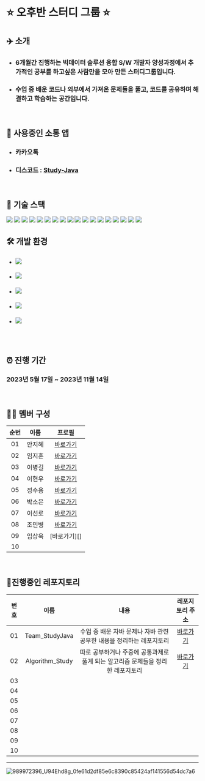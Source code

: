 # ⭐ 오후반 스터디 그룹 ⭐

## ✈️ 소개

- ###  6개월간 진행하는 빅데이터 솔루션 융합 S/W 개발자 양성과정에서 추가적인 공부를 하고싶은 사람만을 모아 만든 스터디그룹입니다.

- ### 수업 중 배운 코드나 외부에서 가져온 문제들을 풀고, 코드를 공유하며 해결하고 학습하는 공간입니다.

<br/>

## 💬 사용중인 소통 앱
- ### 카카오톡
- ### 디스코드 : [Study-Java](https://discord.gg/aEyhS9Vv)

<br/>

## 📌  기술 스택


<div style="display: inline-block">
<img src="https://img.shields.io/badge/Java-FF0000?style=for-the-badge&logo=OpenJDK&logoColor=black"/>

<img src="https://img.shields.io/badge/oracle-F80000?style=for-the-badge&logo=oracle&logoColor=white">

<img src="https://img.shields.io/badge/mysql-4479A1?style=for-the-badge&logo=mysql&logoColor=white">

<img src="https://img.shields.io/badge/HTML5-E34F26?style=for-the-badge&logo=HTML5&logoColor=white"/>

<img src="https://img.shields.io/badge/css3-1572B6?style=for-the-badge&logo=css3&logoColor=biolet">

<img src="https://img.shields.io/badge/JavaScript-F7DF1E?style=for-the-badge&logo=Javascript&logoColor=white">

<img src="https://img.shields.io/badge/jQuery-0769AD?style=for-the-badge&logo=jQuery&logoColor=white">

<img src="https://img.shields.io/badge/React-61DAFB?style=for-the-badge&logo=React&logoColor=white">

<img src="https://img.shields.io/badge/bootstrap-7952B3?style=for-the-badge&logo=bootstrap&logoColor=white">

<img src="https://img.shields.io/badge/jsp-DF7401?style=for-the-badge&logo=openjdk&logoColor=white">

<img src="https://img.shields.io/badge/gradle-02303A?style=for-the-badge&logo=gradle&logoColor=white">

<img src="https://img.shields.io/badge/spring-6DB33F?style=for-the-badge&logo=spring&logoColor=white">

<img src="https://img.shields.io/badge/springboot-6DB33F?style=for-the-badge&logo=springboot&logoColor=white">

<img src="https://img.shields.io/badge/git-F05032?style=for-the-badge&logo=git&logoColor=white">

<img src="https://img.shields.io/badge/github-181717?style=for-the-badge&logo=github&logoColor=white">

<img src="https://img.shields.io/badge/r-276DC3?style=for-the-badge&logo=r&logoColor=white">

<img src="https://img.shields.io/badge/python-3776AB?style=for-the-badge&logo=python&logoColor=white">

<img src="https://img.shields.io/badge/linux-FCC624?style=for-the-badge&logo=linux&logoColor=black">

</div>

<br/>

## 🛠 개발 환경

- ### <img src="https://img.shields.io/badge/windows 10-0078D6?style=for-the-badge&logo=windows&logoColor=white">
- ### <img src="https://img.shields.io/badge/windows 11-0078D4?style=for-the-badge&logo=windows11&logoColor=white">
- ### <img src="https://img.shields.io/badge/mac OS-000000?style=for-the-badge&logo=macOS&logoColor=white">
- ### <img src="https://img.shields.io/badge/eclipse-2C2255?style=for-the-badge&logo=eclipse&logoColor=white">
- ### <img src="https://img.shields.io/badge/visual studio code-007ACC?style=for-the-badge&logo=visual studio code&logoColor=white">


<br/>
<br/>

## ⏰ 진행 기간
### 2023년 5월 17일 ~ 2023년 11월 14일

<br/>

## 👩‍💻 멤버 구성

| 순번 |  이름  |         프로필          
| :--: | :----: | :--------------------: |
|  01  | 안지혜 |  [바로가기][AhnjiHye-coder]   |
|  02  | 임지훈 |  [바로가기][e1mji]            |
|  03  | 이병길 |  [바로가기][LeeBG]            |
|  04  | 이현우 |  [바로가기][LHW9054]          |
|  05  | 정수용 |  [바로가기][RightAccept]      |
|  06  | 박소은 |  [바로가기][Soeun21]          |
|  07  | 이선로 |  [바로가기][Sunro1994]        |
|  08  | 조민병 |  [바로가기][whalsqud6553]      |
|  09  | 임상욱 |  [바로가기][]      |
|  10  |      |        |

<br/>

## 📌진행중인 레포지토리
| 번호 |  이름  |          내용          |     레포지토리 주소      |
| :--: | :----: | :--------------------: | :---------------: |
|  01  | Team_StudyJava |   수업 중 배운 자바 문제나 자바 관련 공부한 내용을 정리하는 레포지토리     | [바로가기][Team_StudyJava] |
|  02  | Algorithm_Study |  따로 공부하거나 주중에 공통과제로 풀게 되는 알고리즘 문제들을 정리한 레포지토리      | [바로가기][Algorithm_Study] |
|  03  |  |        |  |
|  04  |  |        |  |
|  05  |  |        |  |
|  06  |  |        |  |
|  07  |  |        |  |
|  08  |  |        |  |
|  09  |  |        |  |
|  10  |   |        |  |

---
![989972396_U94Ehd8g_0fe61d2df85e6c8390c85424af141556d54dc7a6](https://github.com/Employment-Study/Algorithm_Study/assets/44068819/a685fece-0f3e-4b19-8eaf-215477927cd8)

[AhnjiHye-coder]:https://github.com/AhnjiHye-coder
[e1mji]:https://github.com/e1mji
[LeeBG]:https://github.com/LeeBG
[LHW9054]:https://github.com/LHW9054
[RightAccept]:https://github.com/RightAccept
[Soeun21]:https://github.com/Soeun21
[Sunro1994]:https://github.com/Sunro1994
[whalsqud6553]:https://github.com/whalsqud6553/

[Team_StudyJava]:https://github.com/Employment-Study/Team_StudyJava
[Algorithm_Study]:https://github.com/Employment-Study/Algorithm_Study


